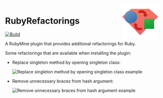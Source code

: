 <a href="https://plugins.jetbrains.com/plugin/15312-rubyrefactorings">
<img
  src="https://raw.githubusercontent.com/JavierGelatti/RubyRefactorings/main/src/main/resources/META-INF/pluginIcon.svg"
  width="120"
  align="right"
  alt="Icon"
/>
</a>

# RubyRefactorings
[![Build](https://github.com/JavierGelatti/RubyRefactorings/workflows/Scala%20CI/badge.svg?branch=main)](https://github.com/JavierGelatti/RubyRefactorings/actions)

A RubyMine plugin that provides additional refactorings for Ruby.

Some refactorings that are available when installing the plugin:

- Replace singleton method by opening singleton class:

  ![Replace singleton method by opening singleton class example](https://plugins.jetbrains.com/files/15312/screenshot_23578.png)

- Remove unnecessary braces from hash argument:

  ![Remove unnecessary braces from hash argument example](https://plugins.jetbrains.com/files/15312/screenshot_23630.png)
